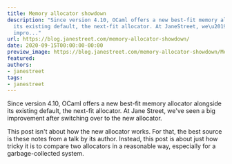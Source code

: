 ```yaml
---
title: Memory allocator showdown
description: "Since version 4.10, OCaml offers a new best-fit memory allocatoralongside
  its existing default, the next-fit allocator. At JaneStreet, we\u2019ve seen a big
  impro..."
url: https://blog.janestreet.com/memory-allocator-showdown/
date: 2020-09-15T00:00:00-00:00
preview_image: https://blog.janestreet.com/memory-allocator-showdown/MemoryAllocator.jpg
featured:
authors:
- janestreet
tags:
- janestreet
---
```


Since version 4.10, OCaml offers a new best-fit memory allocator
alongside its existing default, the next-fit allocator. At Jane
Street, we've seen a big improvement after switching over to the new
allocator.

This post isn't about how the new allocator works. For that, the best
source is these notes from a talk by its
author.  Instead, this post is about just how tricky it is to compare two
allocators in a reasonable way, especially for a garbage-collected
system.
  

